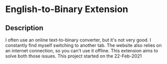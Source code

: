 # English-to-Binary Extension

## Description
I often use an online text-to-binary converter, but it's not very good. I constantly find myself switching to another tab. The website also relies on an internet connection, so you can't use it offline. This extension aims to solve both those issues. This project started on the 22-Feb-2021
